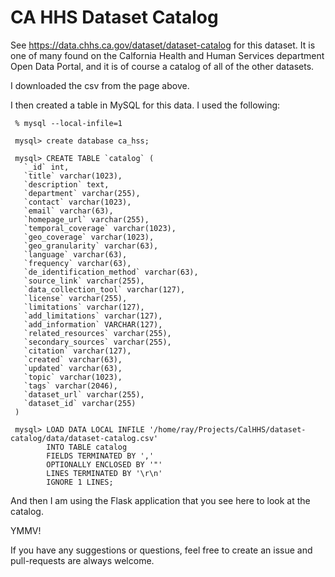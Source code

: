 # CA HHS Dataset Catalog

See https://data.chhs.ca.gov/dataset/dataset-catalog for this dataset. It is one of many found on
the Calfornia Health and Human Services department Open Data Portal, and it is of course a catalog
of all of the other datasets.

I downloaded the csv from the page above.

I then created a table in MySQL for this data. I used the following:

     % mysql --local-infile=1

     mysql> create database ca_hss;

     mysql> CREATE TABLE `catalog` (
       `_id` int,
       `title` varchar(1023),
       `description` text,
       `department` varchar(255),
       `contact` varchar(1023),
       `email` varchar(63),
       `homepage_url` varchar(255),
       `temporal_coverage` varchar(1023),
       `geo_coverage` varchar(1023),
       `geo_granularity` varchar(63),
       `language` varchar(63),
       `frequency` varchar(63),
       `de_identification_method` varchar(63),
       `source_link` varchar(255),
       `data_collection_tool` varchar(127),
       `license` varchar(255),
       `limitations` varchar(127),
       `add_limitations` varchar(127),
       `add_information` VARCHAR(127),
       `related_resources` varchar(255),
       `secondary_sources` varchar(255),
       `citation` varchar(127),
       `created` varchar(63),
       `updated` varchar(63),
       `topic` varchar(1023),
       `tags` varchar(2046),
       `dataset_url` varchar(255),
       `dataset_id` varchar(255)
     )

     mysql> LOAD DATA LOCAL INFILE '/home/ray/Projects/CalHHS/dataset-catalog/data/dataset-catalog.csv'
            INTO TABLE catalog
            FIELDS TERMINATED BY ','
            OPTIONALLY ENCLOSED BY '"'
            LINES TERMINATED BY '\r\n'
            IGNORE 1 LINES;

And then I am using the Flask application that you see here to look at the catalog.

YMMV!

If you have any suggestions or questions, feel free to create an issue and pull-requests are always welcome.

